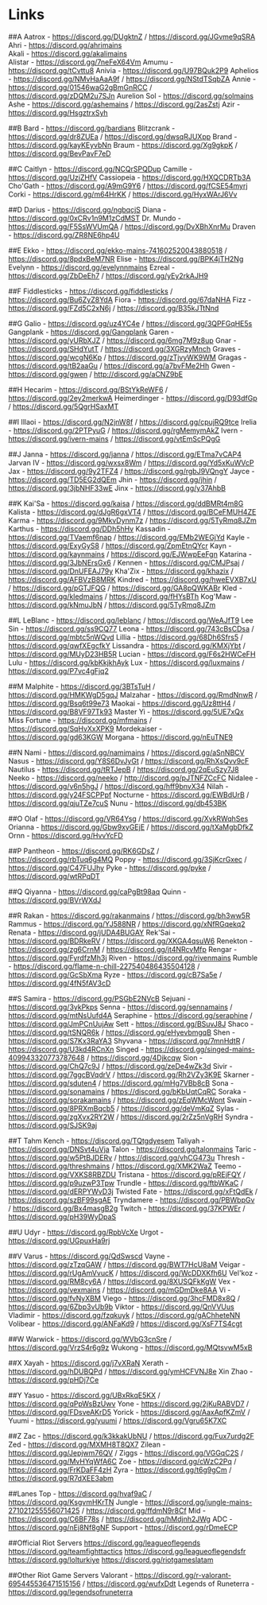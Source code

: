 # Links

##A
Aatrox - https://discord.gg/DUgktnZ / https://discord.gg/JGvme9qSRA  
Ahri - https://discord.gg/ahrimains  
Akali - https://discord.gg/akalimains  
Alistar - https://discord.gg/7neFeX64Vm
Amumu - https://discord.gg/tCvttu8
Anivia - https://discord.gg/U97BQuk2P9
Aphelios - https://discord.gg/NMvHaAaA9f / https://discord.gg/NStdTSqbZA
Annie - https://discord.gg/01546waG2gBmGnRCC / https://discord.gg/zDQM2u7SJn
Aurelion Sol - https://discord.gg/solmains
Ashe - https://discord.gg/ashemains / https://discord.gg/2asZstj
Azir - https://discord.gg/HsgztrxSyh

##B
Bard - https://discord.gg/bardians
Blitzcrank - https://discord.gg/dr8ZUEa / https://discord.gg/dwsqRJUXpp
Brand - https://discord.gg/kayKEyvbNn
Braum - https://discord.gg/Xg9gkpK / https://discord.gg/BevPavF7eD

##C
Caitlyn - https://discord.gg/NCQrSPQDup
Camille - https://discord.gg/UzjZHfV
Cassiopeia - https://discord.gg/HXQCDRTb3A
Cho'Gath - https://discord.gg/A9mG9Y6 / https://discord.gg/fCSE54myrj
Corki - https://discord.gg/m64HrKK / https://discord.gg/HyxWArJ6Vv

##D
Darius - https://discord.gg/ngbqcjS
Diana - https://discord.gg/0xCRv1n9M1zCdMST
Dr. Mundo - https://discord.gg/F5SsWVUmQA / https://discord.gg/DvXBhXnrMu
Draven - https://discord.gg/ZR8NE6hp4U

##E
Ekko - https://discord.gg/ekko-mains-741602520043880518 / https://discord.gg/8pdxBeM7NR
Elise - https://discord.gg/BPK4jTH2Ng
Evelynn - https://discord.gg/evelynnmains
Ezreal - https://discord.gg/ZbDeEh7 / https://discord.gg/yEy2rkAJH9

##F
Fiddlesticks - https://discord.gg/fiddlesticks / https://discord.gg/Bu6ZyZ8YdA
Fiora - https://discord.gg/67daNHA
Fizz - https://discord.gg/FZd5C2xN6j / https://discord.gg/B35kJTtNnd

##G
Galio - https://discord.gg/uz4YC4e / https://discord.gg/3QPFGqHE5s
Gangplank - https://discord.gg/Gangplank
Garen - https://discord.gg/yURbXJZ / https://discord.gg/6mg7M9z8up
Gnar - https://discord.gg/SHdYutT / https://discord.gg/3XGRzyMnch
Graves - https://discord.gg/wcgN6Kp / https://discord.gg/zTjvyWK9WM
Gragas - https://discord.gg/tB2aaGu / https://discord.gg/a7bvFMe2Hh
Gwen - https://discord.gg/gwen / http://discord.gg/aCNZ9bE

##H
Hecarim - https://discord.gg/BStYkReWF6 / https://discord.gg/2ey2merkwA
Heimerdinger - https://discord.gg/D93dfGp / https://discord.gg/5QgrHSaxMT

##I
Illaoi - https://discord.gg/N2jnW8f / https://discord.gg/cpujRQ9tce
Irelia - https://discord.gg/2PTPyuG / https://discord.gg/rgMemymAkZ
Ivern - https://discord.gg/ivern-mains / https://discord.gg/vtEmScPQgG

##J
Janna - https://discord.gg/janna / https://discord.gg/ETma7vCAP4
Jarvan IV - https://discord.gg/wxsx8Wm / https://discord.gg/Yd5xKuWVcP
Jax - https://discord.gg/9y2TFZ4 / https://discord.gg/rgbJ9VQngY
Jayce - https://discord.gg/TD5EG2dQEm
Jhin - https://discord.gg/jhin / https://discord.gg/3jbNHF33wE
Jinx - https://discord.gg/y37AhbB

##K
Kai'Sa - https://discord.gg/kaisa / https://discord.gg/ddBMRt4m8G
Kalista - https://discord.gg/dJgR6gxVT4 / https://discord.gg/BCeFMUH4ZE
Karma - https://discord.gg/9MkvDynm7z / https://discord.gg/5TyRmq8JZm
Karthus - https://discord.gg/DDh5hHv
Kassadin - https://discord.gg/TVaemf6nap / https://discord.gg/EMb2WEGjYd
Kayle - https://discord.gg/ExyGyS8 / https://discord.gg/ZpmEtnQYcr
Kayn - https://discord.gg/kaynmains / https://discord.gg/EJWwpEeFgn
Katarina - https://discord.gg/3JbNErsGx6 / 
Kennen - https://discord.gg/CMJPsaj / https://discord.gg/DnUFEAJ79y
Kha'Zix - https://discord.gg/khazix / https://discord.gg/AFBVzB8MRK
Kindred - https://discord.gg/hweEVXB7xU  / https://discord.gg/pGTJFQG / https://discord.gg/GA8pQWKABr
Kled - https://discord.gg/kledmains / https://discord.gg/fHYsBTh
Kog'Maw - https://discord.gg/kNmuJbN / https://discord.gg/5TyRmq8JZm

##L
LeBlanc - https://discord.gg/leblanc / https://discord.gg/WeAJfT9
Lee Sin - https://discord.gg/ss9CQ77
Leona - https://discord.gg/743cBsCDsa / https://discord.gg/mbtc5nWQvd
Lillia - https://discord.gg/68Dh6Sfrs5 / https://discord.gg/qwfXEgcfkY
Lissandra - https://discord.gg/KMXjYbt / https://discord.gg/MUyD23HB5R
Lucian - https://discord.gg/F6s2HWCeFH
Lulu - https://discord.gg/kbKkjkhAyk
Lux - https://discord.gg/luxmains / https://discord.gg/P7vc4gFjq2 

##M
Malphite - https://discord.gg/3BTsTuH / https://discord.gg/HMKWgD5gqJ
Malzahar - https://discord.gg/RmdNnwR / https://discord.gg/Bsq6t99e73
Maokai - https://discord.gg/Uz8ttH4 / https://discord.gg/B8VF97Tk93
Master Yi - https://discord.gg/5UE7xQx
Miss Fortune - https://discord.gg/mfmains / https://discord.gg/SqHvXxXPK9
Mordekaiser - https://discord.gg/gd63KGW
Morgana - https://discord.gg/nEuTNE9

##N
Nami - https://discord.gg/namimains / https://discord.gg/aSnNBCV
Nasus - https://discord.gg/Y8S6DvJyGt / https://discord.gg/RhXsQvv9cF
Nautilus - https://discord.gg/tRTJepB / https://discord.gg/2qEuSzy7J8
Neeko - https://discord.gg/neeko / http://discord.gg/pJTNFZCcFC
Nidalee - https://discord.gg/v6n5hgJ / https://discord.gg/hff9bnvX34
Nilah - https://discord.gg/y24FSCPPpf
Nocturne - https://discord.gg/EWBdUrB / https://discord.gg/qjuTZe7cuS
Nunu - https://discord.gg/db453BK

##O
Olaf - https://discord.gg/VR64Ysg / https://discord.gg/XvkRWqhSes
Orianna - https://discord.gg/Gbw9xyGEjE / https://discord.gg/tXaMgbDfkZ
Ornn - https://discord.gg/HvvYcFD

##P
Pantheon - https://discord.gg/RK6GDsZ / https://discord.gg/rbTuq6g4MQ
Poppy - https://discord.gg/3SjKcrGxec / https://discord.gg/C47FUJhy
Pyke - https://discord.gg/pyke / https://discord.gg/wtRPqDT

##Q
Qiyanna - https://discord.gg/caPgBt98aq
Quinn - https://discord.gg/BVrWXdJ

##R
Rakan - https://discord.gg/rakanmains / https://discord.gg/bh3ww5R
Rammus - https://discord.gg/YJ588NR / https://discord.gg/xNfRGqekq2
Renata - https://discord.gg/jUDA4BUGAY
Rek'Sai - https://discord.gg/BDRkeRV / https://discord.gg/XKGA4qsuW6
Renekton - https://discord.gg/zg6CrnM / https://discord.gg/jt4NRcvMfp
Rengar - https://discord.gg/FyrdfzMh3j
Riven - https://discord.gg/rivenmains
Rumble - https://discord.gg/flame-n-chill-227540486435504128 / https://discord.gg/GcSbXma 
Ryze - https://discord.gg/cB7Sa5e / https://discord.gg/4fN5fAV3cD

##S
Samira - https://discord.gg/PSGbE2NVcB
Sejuani - https://discord.gg/3ykPkps
Senna - https://discord.gg/sennamains / https://discord.gg/mtNsUufd4A
Seraphine - https://discord.gg/seraphine / https://discord.gg/JmPCnUujAw
Sett - https://discord.gg/BSuvJ8J
Shaco - https://discord.gg/tSNQR6k / https://discord.gg/eHyevbmgqB
Shen - https://discord.gg/S7Kx3RaYA3
Shyvana - https://discord.gg/7mnHdtR / https://discord.gg/U3kd4RCnXn
Singed - https://discord.gg/singed-mains-409943320773787648 / https://discord.gg/4Djkcqw
Sion - https://discord.gg/ChQ7c9J / https://discord.gg/zeDe4wZk3d
Sivir - https://discord.gg/7ggcBVqdrV / https://discord.gg/Rh2VZy3K9E
Skarner - https://discord.gg/sduten4 / https://discord.gg/mHg7VBb8cB
Sona - https://discord.gg/sonamains / https://discord.gg/bKbUqtCqRC
Soraka - https://discord.gg/sorakamains / https://discord.gg/zEqWMcWpnt
Swain - https://discord.gg/8PRXmBqcb5 / https://discord.gg/deVmKqZ
Sylas - https://discord.gg/zgXvx2RY2W / https://discord.gg/2rZz5nVgRH
Syndra - https://discord.gg/SJSK9aj 

##T
Tahm Kench - https://discord.gg/TQtgdyesem
Taliyah - https://discord.gg/DNSvt4uVja
Talon - https://discord.gg/talonmains
Taric - https://discord.gg/w5PtBJDERv / https://discord.gg/vhCG473u
Thresh - https://discord.gg/threshmains / https://discord.gg/XMK2WaZ
Teemo - https://discord.gg/VXKS8RBZDU
Tristana - https://discord.gg/pREjFQY / https://discord.gg/p9uzwP3Tpw
Trundle - https://discord.gg/ftbWKaC / https://discord.gg/dERPYWvD3j
Twisted Fate - https://discord.gg/xFtQdEk / https://discord.gg/szBF99sgAE
Tryndamere - https://discord.gg/PBWbpGv / https://discord.gg/Bx4masgB2g
Twitch -  https://discord.gg/37KPWEr / https://discord.gg/pH39WyDpaS

##U
Udyr - https://discord.gg/RpbVcXe
Urgot - https://discord.gg/UGpuxHa9rj

##V
Varus - https://discord.gg/QdSwscd
Vayne - https://discord.gg/zTzqGAW / https://discord.gg/BWT7HcU8aM
Veigar - https://discord.gg/rUgAmVvucK / https://discord.gg/WcDDXKfh6U
Vel'koz - https://discord.gg/RM8cy6A / https://discord.gg/8XUSQFkKgW
Vex - https://discord.gg/vexmains / https://discord.gg/mGDmDke8AA
Vi - https://discord.gg/fvNyXBM
Viego - https://discord.gg/3hcFMD8x8Q / https://discord.gg/6Zbp3vUb9b
Viktor - https://discord.gg/QnVVUus
Vladimir - https://discord.gg/fzqkuyk / https://discord.gg/gAChheteNN
Volibear - https://discord.gg/ANFaKd9 / https://discord.gg/XsF7TS4cgt

##W
Warwick - https://discord.gg/WVbG3cnSre / https://discord.gg/VrzS4r6g9z
Wukong - https://discord.gg/MQtsvwM5xB

##X
Xayah - https://discord.gg/j7vXRaN
Xerath - https://discord.gg/hDUBQPd / https://discord.gg/ymHCFVNJ8e
Xin Zhao - https://discord.gg/pHDj7Ce

##Y
Yasuo - https://discord.gg/UBxRkqE5KX / https://discord.gg/qPpWsBzUwv
Yone - https://discord.gg/2jKuRABVD7 / https://discord.gg/FDsveAKrD5
Yorick - https://discord.gg/AaxApfKZmV / 
Yuumi - https://discord.gg/yuumi / https://discord.gg/Vgru65K7XC 

##Z
Zac - https://discord.gg/k3kkakUbNU / https://discord.gg/Fux7urdg2F
Zed - https://discord.gg/MXMH8T8QX7
Zilean - https://discord.gg/Jepjwm76QV / 
Ziggs - https://discord.gg/VGGqC2S / https://discord.gg/MvHYqWfA6C
Zoe - https://discord.gg/cWzC2Pq / https://discord.gg/FrKDaFF4zH
Zyra - https://discord.gg/t6g9gCm / https://discord.gg/R7dXEE3abm

##Lanes
Top - https://discord.gg/hvaf9aC / https://discord.gg/KsgvmHKrTN
Jungle - https://discord.gg/jungle-mains-271021255556071425 / https://discord.gg/ffdmN9r8Cf
Mid - https://discord.gg/C6BF78s / https://discord.gg/hMdjnh2JWg
ADC - https://discord.gg/nEj8Nf8gNF
Support - https://discord.gg/rDmeECP 

##Official Riot Servers
https://discord.gg/leagueoflegends
https://discord.gg/teamfighttactics
https://discord.gg/leagueoflegendsfr
https://discord.gg/lolturkiye
https://discord.gg/riotgameslatam 

##Other Riot Game Servers
Valorant - https://discord.gg/r-valorant-695445536471515156 / https://discord.gg/wufxDdt
Legends of Runeterra - https://discord.gg/legendsofruneterra
